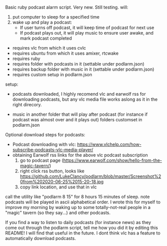 Basic ruby podcast alarm script. Very new. Still testing. will:
  1. put computer to sleep for a specified time
  2. wake up and play a podcast:
     - If user turns off podcast, it will keep time of podcast for next use
     - If podcast plays out, it will play music to ensure user awake, and mark podcast completed

- requires vlc from which it uses cvlc
- requires ubuntu from which it uses amixer, rtcwake
- requires ruby
- requires folder with podcasts in it (settable under podlarm.json)
- requires backup folder with music in it (settable under podlarm.json)
- requires custom setup in podlarm.json

setup:

  - podcasts downloaded, I highly recomend vlc and earwolf rss for downloading podcasts,
    but any vlc media file works aslong as it in the right direcory.
   
  - music in another folder that will play after podcast (for instance if podcast was almost over and it plays out)
   folders customset in podlarm.json

Optional download steps for podcasts:
   - Podcast downloading with vlc: https://www.vlchelp.com/how-subscribe-podcasts-vlc-media-player/
   - obtaining Earwolf rss links for the above vlc podcast subscription
     1. go to podcast page (https://www.earwolf.com/show/hello-from-the-magic-tavern/)
     2. right click rss button, looks like https://github.com/LukeClancy/podlarm/blob/master/Screenshot%20from%202020-06-25%2015-20-18.jpg
     3. copy link location, and use that in vlc

call the utility like "podlarm 8 15" for 8 hours 15 minutes of sleep. note podcasts will be played in ascii alphabetical order. I wrote this for myself to improve my morning by waking up to some totally-not-real people in a "magic" tavern (so they say...) and other podcasts.

If you find a way to listen to daily podcasts (for instance news) as they come out through the podlarm script, tell me how you did it by editing this README! I will find that useful in the future. I dont think vlc has a feature to automatically download podcasts.
